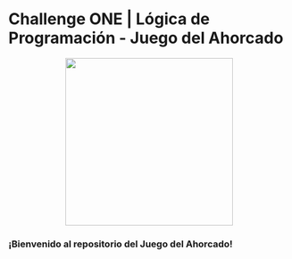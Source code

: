 # Challenge ONE | Lógica de Programación - Juego del Ahorcado

<p align="center" >
       <img width="300" heigth="200" src="https://user-images.githubusercontent.com/101413385/189891119-63add614-e14f-4087-b013-0423566343de.png">
</p>

### ¡Bienvenido al repositorio del Juego del Ahorcado! 

